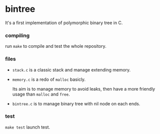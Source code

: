 # bintree

It's a first implementation of polymorphic binary tree in C.



### compiling

run `make` to compile and test the whole repository.



### files

- `stack.c` is a classic stack and manage extending memory.  

- `memory.c` is a redo of `malloc` basicly.

  Its aim is to manage memory to avoid leaks, then have a more friendly usage than `malloc` and `free`.

- `bintree.c` is to manage binary tree with nil node on each ends.




### test

`make test` launch test.
